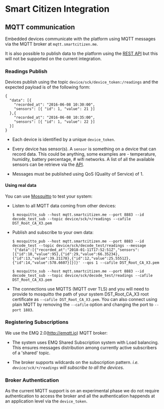 Smart Citizen Integration
=========================

## MQTT communication

Embedded devices communicate with the platform using MQTT messages via the MQTT broker at `mqtt.smartcitizen.me`.

It is also possible to publish data to the platform using the [REST API](http://developer.smartcitizen.me/#post-readings) but this will not be supported on the current integration.

### Readings Publish

Devices publish using the topic `device/sck/device_token:/readings` and the expected payload is of the following form:

```
{
  "data": [{
    "recorded_at": "2016-06-08 10:30:00",
    "sensors": [{ "id": 1, "value": 21 }]
  },{
    "recorded_at": "2016-06-08 10:35:00",
    "sensors": [{ "id": 1, "value": 22 }]
  }]
}
```

* Each device is identified by a unique `device_token`.

* Every device has sensor(s). A `sensor` is something on a device that can record data. This could be anything, some examples are - temperature, humidity, battery percentage, # wifi networks. A list of all the available sensors can be retrieve via the [API](http://developer.smartcitizen.me/#sensors).

* Messages must be published using QoS (Quality of Service) of 1.

#### Using real data

You can use [Mosquitto](https://mosquitto.org/) to test your system:

* Listen to all MQTT data coming from other devices:

	`$ mosquitto_sub --host mqtt.smartcitizen.me --port 8883 --id decode_test_sub --topic device/sck/+/readings --cafile DST_Root_CA_X3.pem`

* Publish and subscribe to your own data:

	`$ mosquitto_pub --host mqtt.smartcitizen.me --port 8883 --id decode_test --topic device/sck/decode_test/readings --message '{"data":[{"recorded_at":"2018-01-11T17:52:51Z","sensors":[{"id":10,"value":95},{"id":29,"value":66.35234},{"id":13,"value":39.21178},{"id":12,"value":25.55512},{"id":14,"value":578.6607}]}]}' --qos 1 --cafile DST_Root_CA_X3.pem`

	`$ mosquitto_sub --host mqtt.smartcitizen.me --port 8883 --id decode_test_sub --topic device/sck/decode_test/readings --cafile DST_Root_CA_X3.pem`

* The connections use MQTTS (MQTT over TLS) and you will need to provide to mosquitto the path of your system DST_Root_CA_X3 root certificate as `--cafile DST_Root_CA_X3.pem`. You can also connect using plain MQTT by removing the `--cafile` option and changing the port to `--port 1883`.

### Registering Subscriptions

We use the EMQ 2.0(http://emqtt.io) MQTT broker:

* The system uses EMQ Shared Subscription system with Load balancing. This ensures messages distribution among currently active subscribers of a 'shared' topic.

* The broker supports wildcards on the subscription pattern. _i.e. `device/sck/+/readings` will subscribe to all the devices._

### Broker Authentication

As the current MQTT support is on an experimental phase we do not require authentication to access the broker and all the authentication happends at an application level via the `device_token`.